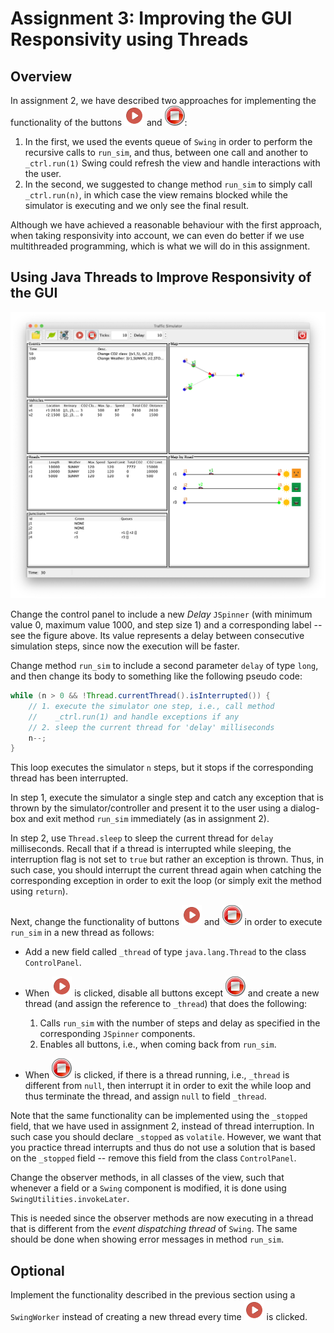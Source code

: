 # Assignment 3: Improving the GUI Responsivity using Threads

## Overview

In assignment 2, we have described two approaches for implementing the functionality of the buttons ![run](run.png) and ![stop](stop.png):

1. In the first, we used the events queue of `Swing` in order to perform the recursive calls to `run_sim`, and thus, between one call and another to `_ctrl.run(1)` Swing could refresh the view and handle interactions with the user.
2. In the second, we suggested to change method `run_sim` to simply call `_ctrl.run(n)`, in which case the view remains blocked while the simulator is executing and we only see the final result.

Although we have achieved a reasonable behaviour with the first approach, when taking responsivity into account, we can even do better if we use multithreaded programming, which is what we will do in this assignment.

## Using Java Threads to Improve Responsivity of the GUI

![The Graphical User Interface](gui.png)

Change the control panel to include a new *Delay* `JSpinner` (with minimum value 0, maximum value 1000, and step size 1) and a corresponding label -- see the figure above. Its value represents a delay between consecutive simulation steps, since now the execution will be faster.

Change method `run_sim` to include a second parameter `delay` of type `long`, and then change its body to something like the following pseudo code:

```java
while (n > 0 && !Thread.currentThread().isInterrupted()) {
    // 1. execute the simulator one step, i.e., call method
    //    _ctrl.run(1) and handle exceptions if any
    // 2. sleep the current thread for 'delay' milliseconds
    n--;
}
```

This loop executes the simulator `n` steps, but it stops if the corresponding thread has been interrupted.

In step 1, execute the simulator a single step and catch any exception that is thrown by the simulator/controller and present it to the user using a dialog-box and exit method `run_sim` immediately (as in assignment 2).

In step 2, use `Thread.sleep` to sleep the current thread for `delay` milliseconds. Recall that if a thread is interrupted while sleeping, the interruption flag is not set to `true` but rather an exception is thrown. Thus, in such case, you should interrupt the current thread again when catching the corresponding exception in order to exit the loop (or simply exit the method using `return`).

Next, change the functionality of buttons ![run](run.png) and ![stop](stop.png) in order to execute `run_sim` in a new thread as follows:

- Add a new field called `_thread` of type `java.lang.Thread` to the class `ControlPanel`.

- When ![run](run.png) is clicked, disable all buttons except ![stop](stop.png) and create a new thread (and assign the reference to `_thread`) that does the following:

  1. Calls `run_sim` with the number of steps and delay as specified in the corresponding `JSpinner` components.
  2. Enables all buttons, i.e., when coming back from `run_sim`.

- When ![stop](stop.png) is clicked, if there is a thread running, i.e., `_thread` is different from `null`, then interrupt it in order to exit the while loop and thus terminate the thread, and assign `null` to field `_thread`.

Note that the same functionality can be implemented using the `_stopped` field, that we have used in assignment 2, instead of thread interruption. In such case you should declare `_stopped` as `volatile`. However, we want that you practice thread interrupts and thus do not use a solution that is based on the `_stopped` field -- remove this field from the class `ControlPanel`.

Change the observer methods, in all classes of the view, such that whenever a field or a `Swing` component is modified, it is done using `SwingUtilities.invokeLater`.

This is needed since the observer methods are now executing in a thread that is different from the *event dispatching thread* of `Swing`. The same should be done when showing error messages in method `run_sim`.

## Optional

Implement the functionality described in the previous section using a `SwingWorker` instead of creating a new thread every time ![run](run.png) is clicked.

